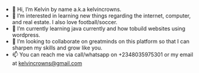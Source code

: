 - 👋 Hi, I’m Kelvin by name a.k.a kelvincrowns.
- 👀 I’m interested in learning new things regarding the internet, computer, and real estate. I also love football/soccer.
- 🌱 I’m currently learning java currently and how tobuild websites using wordpress.
- 💞️ I’m looking to collaborate on greatminds on this platform so that I can sharpen my skills and grow like you.
- 📫 You can reach me via call/whatsapp on +2348035975301 or my email at kelvincrowns@gmail.com

<!---
KelvinCrowns/KelvinCrowns is a ✨ special ✨ repository because its `README.md` (this file) appears on your GitHub profile.
You can click the Preview link to take a look at your changes.
--->
